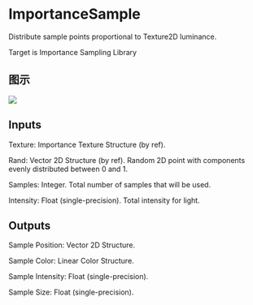 # ImportanceSample

Distribute sample points proportional to Texture2D luminance.

Target is Importance Sampling Library

## 图示

![]($-20221218-19532407.png)

## Inputs

Texture: Importance Texture Structure (by ref).

Rand: Vector 2D Structure (by ref). Random 2D point with components evenly distributed between 0 and 1.

Samples: Integer. Total number of samples that will be used.

Intensity: Float (single-precision). Total intensity for light.  

## Outputs

Sample Position: Vector 2D Structure.

Sample Color: Linear Color Structure.

Sample Intensity: Float (single-precision).

Sample Size: Float (single-precision).

